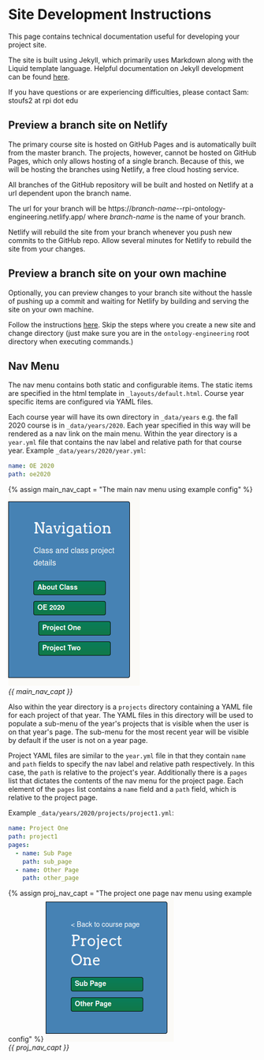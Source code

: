 ---
---

# Site Development Instructions

This page contains technical documentation useful for developing your project site.

The site is built using Jekyll, which primarily uses Markdown along with the Liquid template language.
Helpful documentation on Jekyll development can be found [here](https://jekyllrb.com).

If you have questions or are experiencing difficulties, please contact Sam:
stoufs2 at rpi dot edu

## Preview a branch site on Netlify

The primary course site is hosted on GitHub Pages and is automatically built from the master branch.
The projects, however, cannot be hosted on GitHub Pages, which only allows hosting of a single branch.
Because of this, we will be hosting the branches using Netlify, a free cloud hosting service.

All branches of the GitHub repository will be built and hosted on Netlify at a url dependent upon the branch name.

The url for your branch will be https://*branch-name*--rpi-ontology-engineering.netlify.app/
where *branch-name* is the name of your branch.

Netlify will rebuild the site from your branch whenever you push new commits to the GitHub repo.
Allow several minutes for Netlify to rebuild the site from your changes.

## Preview a branch site on your own machine

Optionally, you can preview changes to your branch site without the hassle of pushing up a commit and waiting for Netlify
by building and serving the site on your own machine.

Follow the instructions [here](https://jekyllrb.com/docs/).
Skip the steps where you create a new site and change directory (just make sure you are in the `ontology-engineering` root directory when executing commands.)

## Nav Menu

The nav menu contains both static and configurable items.
The static items are specified in the html template in `_layouts/default.html`.
Course year specific items are configured via YAML files.

Each course year will have its own directory in `_data/years` e.g. the fall 2020 course is in `_data/years/2020`.
Each year specified in this way will be rendered as a nav link on the main menu.
Within the year directory is a `year.yml` file that contains the nav label and relative path for that course year.  Example `_data/years/2020/year.yml`:
```yaml
name: OE 2020
path: oe2020
```
{% assign main_nav_capt = "The main nav menu using example config" %}
![{{ main_nav_capt }}](main_nav_example.png)
<br>
*{{ main_nav_capt }}*

Also within the year directory is a `projects` directory containing a YAML file for each project of that year.
The YAML files in this directory will be used to populate a sub-menu of the year's projects that is visible when the user is on that year's page.
The sub-menu for the most recent year will be visible by default if the user is not on a year page.

Project YAML files are similar to the `year.yml` file in that they contain `name` and `path` fields to specify the nav label and relative path respectively.
In this case, the `path` is relative to the project's year.
Additionally there is a `pages` list that dictates the contents of the nav menu for the project page.
Each element of the `pages` list contains a `name` field and a `path` field, which is relative to the project page.

Example `_data/years/2020/projects/project1.yml`:
```yaml
name: Project One
path: project1
pages:
  - name: Sub Page
    path: sub_page
  - name: Other Page
    path: other_page
```

{% assign proj_nav_capt = "The project one page nav menu using example config" %}
![{{ proj_nav_capt }}](project_nav_example.png)
<br>
*{{ proj_nav_capt }}*

